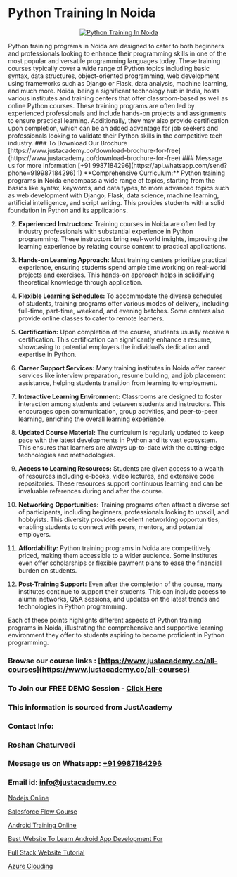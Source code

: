 # Python Training In Noida

<p align="center">
  <a href="https://justacademy.co/course-detail/python-training">
    <img src="https://justacademy.co/storage2/course_image/1709713400_course_image.webp" alt="Python Training In Noida">
  </a>
</p>
Python training programs in Noida are designed to cater to both beginners and professionals looking to enhance their programming skills in one of the most popular and versatile programming languages today. These training courses typically cover a wide range of Python topics including basic syntax, data structures, object-oriented programming, web development using frameworks such as Django or Flask, data analysis, machine learning, and much more. Noida, being a significant technology hub in India, hosts various institutes and training centers that offer classroom-based as well as online Python courses. These training programs are often led by experienced professionals and include hands-on projects and assignments to ensure practical learning. Additionally, they may also provide certification upon completion, which can be an added advantage for job seekers and professionals looking to validate their Python skills in the competitive tech industry.
### To Download Our Brochure [https://www.justacademy.co/download-brochure-for-free](https://www.justacademy.co/download-brochure-for-free)
### Message us for more information [+91 9987184296](https://api.whatsapp.com/send?phone=919987184296)
1) **Comprehensive Curriculum:** Python training programs in Noida encompass a wide range of topics, starting from the basics like syntax, keywords, and data types, to more advanced topics such as web development with Django, Flask, data science, machine learning, artificial intelligence, and script writing. This provides students with a solid foundation in Python and its applications.

2) **Experienced Instructors:** Training courses in Noida are often led by industry professionals with substantial experience in Python programming. These instructors bring real-world insights, improving the learning experience by relating course content to practical applications.

3) **Hands-on Learning Approach:** Most training centers prioritize practical experience, ensuring students spend ample time working on real-world projects and exercises. This hands-on approach helps in solidifying theoretical knowledge through application.

4) **Flexible Learning Schedules:** To accommodate the diverse schedules of students, training programs offer various modes of delivery, including full-time, part-time, weekend, and evening batches. Some centers also provide online classes to cater to remote learners.

5) **Certification:** Upon completion of the course, students usually receive a certification. This certification can significantly enhance a resume, showcasing to potential employers the individual’s dedication and expertise in Python.

6) **Career Support Services:** Many training institutes in Noida offer career services like interview preparation, resume building, and job placement assistance, helping students transition from learning to employment.

7) **Interactive Learning Environment:** Classrooms are designed to foster interaction among students and between students and instructors. This encourages open communication, group activities, and peer-to-peer learning, enriching the overall learning experience.

8) **Updated Course Material:** The curriculum is regularly updated to keep pace with the latest developments in Python and its vast ecosystem. This ensures that learners are always up-to-date with the cutting-edge technologies and methodologies.

9) **Access to Learning Resources:** Students are given access to a wealth of resources including e-books, video lectures, and extensive code repositories. These resources support continuous learning and can be invaluable references during and after the course.

10) **Networking Opportunities:** Training programs often attract a diverse set of participants, including beginners, professionals looking to upskill, and hobbyists. This diversity provides excellent networking opportunities, enabling students to connect with peers, mentors, and potential employers.

11) **Affordability:** Python training programs in Noida are competitively priced, making them accessible to a wider audience. Some institutes even offer scholarships or flexible payment plans to ease the financial burden on students.

12) **Post-Training Support:** Even after the completion of the course, many institutes continue to support their students. This can include access to alumni networks, Q&A sessions, and updates on the latest trends and technologies in Python programming.

Each of these points highlights different aspects of Python training programs in Noida, illustrating the comprehensive and supportive learning environment they offer to students aspiring to become proficient in Python programming.

### Browse our course links : [https://www.justacademy.co/all-courses](https://www.justacademy.co/all-courses) 
### To Join our FREE DEMO Session - [Click Here](https://www.justacademy.co/register-for-course-demo)


### This information is sourced from JustAcademy
### Contact Info:
### Roshan Chaturvedi
### Message us on Whatsapp: [+91 9987184296](https://api.whatsapp.com/send?phone=919987184296)
### Email id: [info@justacademy.co](mailto:info@justacademy.co)
                
[Nodejs Online](https://www.linkedin.com/pulse/nodejs-online-software-training-sunnyvale-bu1fc?trackingId=fbZFYMKSyOcGNoZK%2FpSSTA%3D%3D&lipi=urn%3Ali%3Apage%3Ad_flagship3_company_admin%3BM5QnzWJERjun88GkJ%2BYkdw%3D%3D)

[Salesforce Flow Course](https://www.linkedin.com/pulse/salesforce-flow-course-justacademy-portland-hqdhf?trackingId=01OfVixdwKIPUWyK6eFG3w%3D%3D&lipi=urn%3Ali%3Apage%3Ad_flagship3_company_admin%3Bis%2Ftn4MqQ4e8qp62a5t3uQ%3D%3D)

[Android Training Online](https://medium.com/@negishivu99/android-training-online-60ad4536a08a)

[Best Website To Learn Android App Development For ](https://medium.com/@negishivu99/best-website-to-learn-android-app-development-for-e01da3200991)

[Full Stack Website Tutorial](https://justacademyin.github.io/justacademy/full-stack-website-tutorial)

[Azure Clouding](https://justacademyin.github.io/justacademy/azure-clouding)

